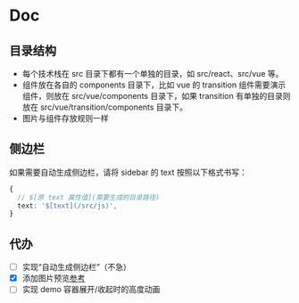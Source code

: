 # Doc

## 目录结构

- 每个技术栈在 src 目录下都有一个单独的目录，如 src/react、src/vue 等。
- 组件放在各自的 components 目录下，比如 vue 的 transition 组件需要演示组件，则放在 src/vue/components 目录下，如果 transition 有单独的目录则放在 src/vue/transition/components 目录下。
- 图片与组件存放规则一样

## 侧边栏

如果需要自动生成侧边栏，请将 sidebar 的 text 按照以下格式书写：

```ts
{
  // $[原 text 属性值](需要生成的目录路径)
  text: '$[text](/src/js)',
}
```

## 代办

- [ ] 实现“自动生成侧边栏”（不急）
- [x] 添加图片预览[参考](https://www.whbbit.cn/2024/01/06/%E7%BB%99%E4%BD%A0%E7%9A%84vitepress%E6%B7%BB%E5%8A%A0%E5%9B%BE%E7%89%87%E9%A2%84%E8%A7%88%E5%8A%9F%E8%83%BD/)
- [ ] 实现 demo 容器展开/收起时的高度动画
